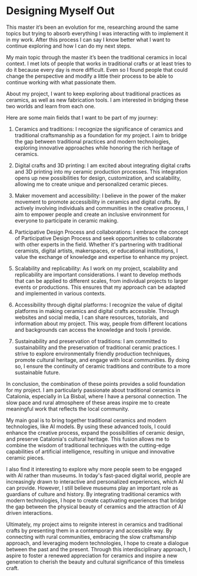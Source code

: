 # Designing Myself Out

This master it’s been an evolution for me, researching around the same topics but trying to absorb everything I was interacting with to implement it in my work. After this process I can say I know better what I want to continue exploring and how I can do my next steps.

My main topic through the master it’s been the traditional ceramics in local context. I met lots of people that works in traditional crafts or at least tries to do it because every day is more difficult. Even so I found people that could change the perspective and modify a little their process to be able to continue working with what passionate them.

About my project, I want to keep exploring about traditional practices as ceramics, as well as new fabrication tools. I am interested in bridging these two worlds and learn from each one.

Here are some main fields that I want to be part of my journey:

1. Ceramics and traditions: I recognize the significance of ceramics and traditional craftsmanship as a foundation for my project. I aim to bridge the gap between traditional practices and modern technologies, exploring innovative approaches while honoring the rich heritage of ceramics.

2. Digital crafts and 3D printing: I am excited about integrating digital crafts and 3D printing into my ceramic production processes. This integration opens up new possibilities for design, customization, and scalability, allowing me to create unique and personalized ceramic pieces.

3. Maker movement and accessibility: I believe in the power of the maker movement to promote accessibility in ceramics and digital crafts. By actively involving individuals and communities in the creative process, I aim to empower people and create an inclusive environment for everyone to participate in ceramic making.

4. Participative Design Process and collaborations: I embrace the concept of Participative Design Process and seek opportunities to collaborate with other experts in the field. Whether it's partnering with traditional ceramists, digital artists, makerspaces, or educational institutions, I value the exchange of knowledge and expertise to enhance my project.

5. Scalability and replicability: As I work on my project, scalability and replicability are important considerations. I want to develop methods that can be applied to different scales, from individual projects to larger events or productions. This ensures that my approach can be adapted and implemented in various contexts.

6. Accessibility through digital platforms: I recognize the value of digital platforms in making ceramics and digital crafts accessible. Through websites and social media, I can share resources, tutorials, and information about my project. This way, people from different locations and backgrounds can access the knowledge and tools I provide.

7. Sustainability and preservation of traditions: I am committed to sustainability and the preservation of traditional ceramic practices. I strive to explore environmentally friendly production techniques, promote cultural heritage, and engage with local communities. By doing so, I ensure the continuity of ceramic traditions and contribute to a more sustainable future.

In conclusion, the combination of these points provides a solid foundation for my project. I am particularly passionate about traditional ceramics in Catalonia, especially in La Bisbal, where I have a personal connection. The slow pace and rural atmosphere of these areas inspire me to create meaningful work that reflects the local community.

My main goal is to bring together traditional ceramics and modern technologies, like AI models. By using these advanced tools, I could enhance the creative process, expand the possibilities of ceramic design, and preserve Catalonia's cultural heritage. This fusion allows me to combine the wisdom of traditional techniques with the cutting-edge capabilities of artificial intelligence, resulting in unique and innovative ceramic pieces.

I also find it interesting to explore why more people seem to be engaged with AI rather than museums. In today's fast-paced digital world, people are increasingly drawn to interactive and personalized experiences, which AI can provide. However, I still believe museums play an important role as guardians of culture and history. By integrating traditional ceramics with modern technologies, I hope to create captivating experiences that bridge the gap between the physical beauty of ceramics and the attraction of AI driven interactions.

Ultimately, my project aims to reignite interest in ceramics and traditional crafts by presenting them in a contemporary and accessible way. By connecting with rural communities, embracing the slow craftsmanship approach, and leveraging modern technologies, I hope to create a dialogue between the past and the present. Through this interdisciplinary approach, I aspire to foster a renewed appreciation for ceramics and inspire a new generation to cherish the beauty and cultural significance of this timeless craft.
